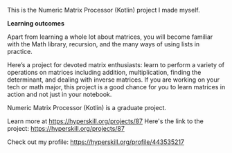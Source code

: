 This is the Numeric Matrix Processor (Kotlin) project I made myself.

<b>Learning outcomes</b><br>
<p>Apart from learning a whole lot about matrices, you will become familiar with the Math library, recursion, and the many ways of using lists in practice.

Here’s a project for devoted matrix enthusiasts: learn to perform a variety of operations on matrices including addition, multiplication, finding the determinant, and dealing with inverse matrices. If you are working on your tech or math major, this project is a good chance for you to learn matrices in action and not just in your notebook.

 Numeric Matrix Processor (Kotlin) is a graduate project.


Learn more at https://hyperskill.org/projects/87
Here's the link to the project: https://hyperskill.org/projects/87

Check out my profile: https://hyperskill.org/profile/443535217



